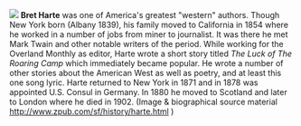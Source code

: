 ![](/bharte.gif)
**Bret Harte** was one of America's greatest "western" authors. Though New York born (Albany 1839), his family moved to California in 1854 where he worked in a number of jobs from miner to journalist. It was there he met Mark Twain and other notable writers of the period. While working for the Overland Monthly as editor, Harte wrote a short story titled *The Luck of The Roaring Camp* which immediately became popular. He wrote a number of other stories about the American West as well as poetry, and at least this one song lyric. Harte returned to New York in 1871 and in 1878 was appointed U.S. Consul in Germany. In 1880 he moved to Scotland and later to London where he died in 1902. (Image & biographical source material http://www.zpub.com/sf/history/harte.html ) 